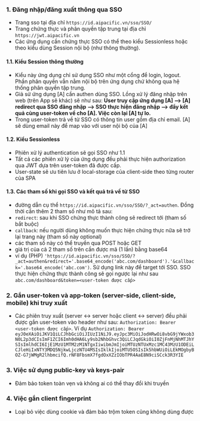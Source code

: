### 1. Đăng nhập/đăng xuất thông qua SSO
- Trang sso tại địa chỉ `https://id.aipacific.vn/sso/SSO/`
- Trang chứng thực và phân quyền tập trung tại địa chỉ `https://jwt.aipacific.vn`
- Các ứng dụng cần chứng thực SSO có thể theo kiểu Sessionless hoặc theo kiểu dùng Session nội bộ (như thông thường).
#### 1.1. Kiểu Session thông thường
- Kiểu này ứng dụng chỉ sử dụng SSO như một cổng để login, logout. Phần phân quyền vẫn nằm nội bộ trên ứng dụng chứ không qua hệ thống phân quyền tập trung.
- Giả sử ứng dụng [A] cần authen dùng SSO. Lồng xử lý đăng nhập trên web (trên App sẽ khác) sẽ như sau: **User truy cập ứng dụng [A] --> [A] redirect qua SSO đăng nhập --> SSO thực hiện đăng nhập --> đẩy kết quả cùng user-token về cho [A]. Việc còn lại [A] tự lo.**
- Trong user-token trả về từ SSO có thông tin user gồm địa chỉ email. [A] sẽ dùng email này để map vào với user nội bộ của [A]
#### 1.2. Kiểu Sessionless
- Phiên xử lý authentication sẽ gọi SSO như 1.1
- Tất cả các phiên xử lý của ứng dụng đều phải thực hiện authorization qua JWT dựa trên user-token đã được cấp.
- User-state sẽ ưu tiên lưu ở local-storage của client-side theo từng router của SPA
#### 1.3. Các tham số khi gọi SSO và kết quả trả về từ SSO
- đường dẫn cụ thể `https://id.aipacific.vn/sso/SSO/?_act=authen`. Đồng thời cần thêm 2 tham số như mô tả sau:
- `redirect`: sau khi SSO chứng thực thành công sẽ redirect tới (tham số bắt buộc)
- `callback`: nếu người dùng không muốn thực hiện chứng thực nữa sẽ trở lại trang này (tham số này optional)
- các tham số này có thể truyền qua POST hoặc GET
- giá trị của cả 2 tham số trên cần được mã (1 lần) bằng base64
- ví dụ (PHP) `'https://id.aipacific.vn/sso/SSO/?_act=authen&redirect='.base64_encode('abc.com/dashboard').'&callback='.base64_encode('abc.com')`. Sử dụng link này để target tới SSO. SSO thực hiện chứng thực thành công sẽ gọi ngược lại như sau `abc.com/dashboard&token=<user-token được cấp>`
### 2. Gắn user-token và app-token (server-side, client-side, mobile) khi truy xuất
- Các phiên truy xuất (server <-> server hoặc client <-> server) đều phải được gắn user-token vào header như sau:
`Authorization: Bearer <user-token được cấp>`. Ví dụ `Authorization: Bearer eyJ0eXAiOiJKV1QiLCJhbGciOiJIUzI1NiJ9.eyJpc3MiOiJodHRwOi8vbG9jYWxob3N0L2p3dCIsImF1ZCI6Imh0dHA6Ly9sb2NhbGhvc3QiLCJqdGkiOiI0ZjFnMjNhMTJhYSIsImlhdCI6IjE1MzU1MTM2zM1NTgxIiwibmJmIjoiMTUzNTUxMzc1MC43MzU1ODEiLCJleHiIxNTY3MDQ5NjkwLjczNTU4MSIsIklkIjoiMTU5OSIsIk5hbWUiOiLEkMOgbyBOZ-G7jWMgR2lhbmcifQ.rNF8FbsmX7fgdOxXZzIObTPR4AaE8N9ciSCck3R3YIE`

### 3. Việc sử dụng public-key và keys-pair
- Đảm bảo token toàn vẹn và không ai có thể thay đổi khi truyền 
### 4. Việc gắn client fingerprint
- Loại bỏ việc dùng cookie và đảm bảo trộm token cũng không dùng được 
